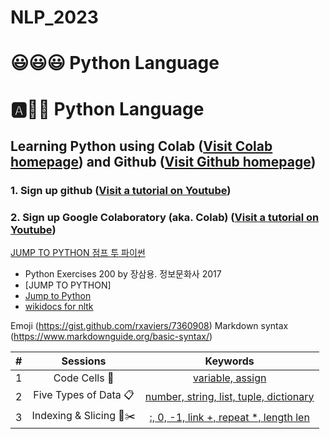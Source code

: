 # NLP_2023

#	😃😃😃 Python Language
# :a::hamster::paw_prints: Python Language
## **Learning Python** using **Colab** ([Visit Colab homepage](https://colab.research.google.com/?utm_source=scs-index)) and **Github** ([Visit Github homepage](https://github.com/))

### **1. Sign up github** ([Visit a tutorial on Youtube](https://www.youtube.com/watch?v=c-NikCpec7U))
### **2. Sign up Google Colaboratory** (aka. Colab) ([Visit a tutorial on Youtube](https://www.youtube.com/watch?v=2X_EU18OeYM))

[JUMP TO PYTHON 점프 투 파이썬](https://wikidocs.net/book/1)
- Python Exercises 200 by 장삼용. 정보문화사 2017
- [JUMP TO PYTHON]
- [Jump to Python](https://wikidocs.net/book/1) 
- [wikidocs for nltk](https://wikidocs.net/21667)

Emoji (https://gist.github.com/rxaviers/7360908)
Markdown syntax (https://www.markdownguide.org/basic-syntax/)

| # | Sessions | Keywords |
|:--:|:--:|:--:|
| 1 | Code Cells 🐾 | [variable, assign](https://github.com/ms624atyale/Python_Basics/blob/main/1_CodeCells_Basic_.ipynb)|  
| 2 | Five Types of Data 📋| [number, string, list, tuple, dictionary](https://github.com/ms624atyale/Python_Basics/blob/main/2_FiveTypesofData.ipynb)| 
| 3 | Indexing & Slicing 📌✂️ | [:, 0, -1, link +, repeat *, length len](https://github.com/ms624atyale/Python_Basics/blob/main/3_Indexing_Slicing.ipynb)| 
